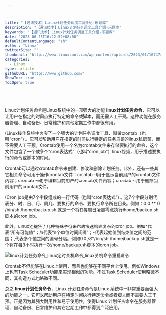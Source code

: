 ```yaml
---



title: "【通讯技术】Linux计划任务调度工具介绍-乐题库"
description: "【通讯技术】Linux计划任务调度工具介绍-乐题库"
keywords: "【通讯技术】Linux计划任务调度工具介绍-乐题库"
date: "2023-06-18T16:22:52+08:00"
defaultContentLanguage: "zh"
author: "Linux"
twitterSite: ""
thumbnail: "https://www.linuxcool.com/wp-content/uploads/2023/01/1674742067879_0.png"
categories:
  - Linux
type: article
githubURL: "https://www.github.com/"
ShowToc: true
TocOpen: true



---
```


Linux计划任务命令是Linux系统中的一项强大的功能 **linux计划任务命令**，它可以让用户在指定的时间点执行特定的命令或脚本，而无需人工干预。这种功能在服务器管理、自动备份、日常维护和其他定期工作中都很有用。

(Linux操作系统中内嵌了一个强大的计划任务调度工具，叫做crontab（也叫“cron”) 。它可以帮助用户在指定的时间执行特定的任务鸟哥的linux私房菜，而不需要人工干预。Crontab使用一个名为crontab文件来存储要执行的命令，这个文件包含了一个或多个“cron表达式”（也叫“cron job”）linux视频，用于描述要执行的命令或脚本的时间。

Crontab可以通过crontab命令来创建、修改和删除计划任务。此外，还有一些其它相关命令可用于操作crontab文件：crontab -l用于显示当前用户的crontab文件内容；crontab -e用于编辑当前用户的crontab文件内容；crontab -r用于删除当前用户的crontab文件。

(Cron job是由7个字段组成的一行代码（也叫“cron表达式”) 。这7个字段分别代表分、时、日、月、周几、要执行的命令、要执行命令所在目录。例如：0 0 ** 0 /bin/sh /home/backup.sh 就是一个将在每周日凌晨零点执行/home/backup.sh脚本的cron job。

此外，Linux还提供了几种特殊字符来帮助快速构建复杂的cron job。例如*代表“所有可能值”；/n代表“n个单位时间间隔”；-代表起始值到结束值之间的范围；,代表多个值之间的逗号分隔。例如0 0 */3**/bin/sh /home/backup.sh就是一个将在每3小时执行一次/home/backup.sh脚本的cron job。

![linux计划任务命令_linux定时关机命令_linux关机命令重启命令](https://www.linuxcool.com/wp-content/uploads/2023/01/1674742067879_0.png)

Crontab不但能够在Linux上使用，而且也能够在不同平台上使用。例如Windows上也有Task Scheduler功能来实现相似的功能。不过Task Scheduler使用略微不同，其构造方式也略微不同。

总之 **linux计划任务命令**，Linux 计划任务命令是Linux 系统中一非常重要而强大的功能之一。它可以帮助用户在特定时间执行特定命令或者脚本而不需要人工干预。正是因为其强大耐用性和易于使用性，使得Linux 计划任务命令在服务器管理、自动备份、日常维护和其它定期工作中都得到广泛应用。